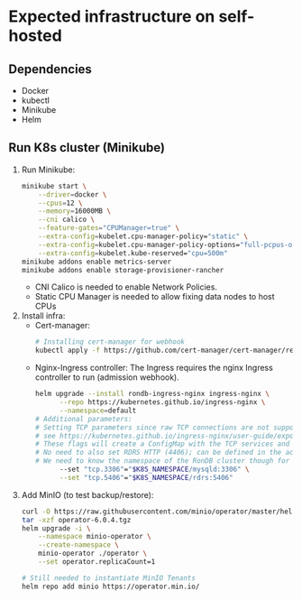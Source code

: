 # Expected infrastructure on self-hosted

## Dependencies

- Docker
- kubectl
- Minikube
- Helm

## Run K8s cluster (Minikube)

1. Run Minikube:
    ```bash
    minikube start \
        --driver=docker \
        --cpus=12 \
        --memory=16000MB \
        --cni calico \
        --feature-gates="CPUManager=true" \
        --extra-config=kubelet.cpu-manager-policy="static" \
        --extra-config=kubelet.cpu-manager-policy-options="full-pcpus-only=true" \
        --extra-config=kubelet.kube-reserved="cpu=500m"
    minikube addons enable metrics-server
    minikube addons enable storage-provisioner-rancher
    ```
    * CNI Calico is needed to enable Network Policies.
    * Static CPU Manager is needed to allow fixing data nodes to host CPUs
2. Install infra:
    - Cert-manager:
        ```bash
        # Installing cert-manager for webhook
        kubectl apply -f https://github.com/cert-manager/cert-manager/releases/download/v1.14.3/cert-manager.yaml
        ```
    - Nginx-Ingress controller:
      The Ingress requires the nginx Ingress controller to run (admission webhook).
      ```bash
      helm upgrade --install rondb-ingress-nginx ingress-nginx \
            --repo https://kubernetes.github.io/ingress-nginx \
            --namespace=default
      # Additional parameters:
      # Setting TCP parameters since raw TCP connections are not supported by default;
      # see https://kubernetes.github.io/ingress-nginx/user-guide/exposing-tcp-udp-services/
      # These flags will create a ConfigMap with the TCP services and ports to expose.
      # No need to also set RDRS HTTP (4406); can be defined in the actual Ingress.
      # We need to know the namespace of the RonDB cluster though for this to work.
            --set "tcp.3306"="$K8S_NAMESPACE/mysqld:3306" \
            --set "tcp.5406"="$K8S_NAMESPACE/rdrs:5406"
      ```
3. Add MinIO (to test backup/restore):
    ```bash
    curl -O https://raw.githubusercontent.com/minio/operator/master/helm-releases/operator-6.0.4.tgz
    tar -xzf operator-6.0.4.tgz
    helm upgrade -i \
        --namespace minio-operator \
        --create-namespace \
        minio-operator ./operator \
        --set operator.replicaCount=1

    # Still needed to instantiate MinIO Tenants
    helm repo add minio https://operator.min.io/
    ```
